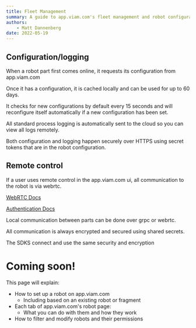 ```yaml
---
title: Fleet Management
summary: A guide to app.viam.com's fleet management and robot configuration/control functionality
authors:
    - Matt Dannenberg
date: 2022-05-19
---
```

## Configuration/logging
When a robot part first comes online, it requests its configuration from app.viam.com

Once it has a configuration, it is cached locally and can be used for up to 60 days.

It checks for new configurations by default every 15 seconds and will reconfigure itself automatically if a new configuration has been set.

All standard process logging is automatically sent to the cloud so you can view all logs remotely.

Both configuration and logging happen securely over HTTPS using secret tokens that are in the robot configuration.

## Remote control    

If a user uses remote control in the app.viam.com ui, all communication to the robot is via webrtc. 

[WebRTC Docs](https://pkg.go.dev/go.viam.com/utils@v0.0.3/rpc#hdr-Connection)

[Authentication Docs](../deeper-dive/security.md)

Local communication between parts can be done over grpc or webrtc.

All communication is always encrypted and secured using shared secrets.

The SDKS connect and use the same security and encryption

# Coming soon!
This page will explain:

- How to set up a robot on app.viam.com
  - Including based on an existing robot or fragment
- Each tab of app.viam.com's robot page:
  - What you can do with them and how they work
- How to filter and modify robots and their permissions
